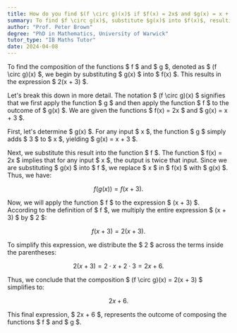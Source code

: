 ```yaml
---
title: How do you find $(f \circ g)(x)$ if $f(x) = 2x$ and $g(x) = x + 3$?
summary: To find $f \circ g(x)$, substitute $g(x)$ into $f(x)$, resulting in $2(x + 3)$.
author: "Prof. Peter Brown"
degree: "PhD in Mathematics, University of Warwick"
tutor_type: "IB Maths Tutor"
date: 2024-04-08
---
```


To find the composition of the functions $ f $ and $ g $, denoted as $ (f \circ g)(x) $, we begin by substituting $ g(x) $ into $ f(x) $. This results in the expression $ 2(x + 3) $.

Let's break this down in more detail. The notation $ (f \circ g)(x) $ signifies that we first apply the function $ g $ and then apply the function $ f $ to the outcome of $ g(x) $. We are given the functions $ f(x) = 2x $ and $ g(x) = x + 3 $. 

First, let's determine $ g(x) $. For any input $ x $, the function $ g $ simply adds $ 3 $ to $ x $, yielding $ g(x) = x + 3 $.

Next, we substitute this result into the function $ f $. The function $ f(x) = 2x $ implies that for any input $ x $, the output is twice that input. Since we are substituting $ g(x) $ into $ f $, we replace $ x $ in $ f(x) $ with $ g(x) $. Thus, we have:

$$
f(g(x)) = f(x + 3).
$$

Now, we will apply the function $ f $ to the expression $ (x + 3) $. According to the definition of $ f $, we multiply the entire expression $ (x + 3) $ by $ 2 $:

$$
f(x + 3) = 2(x + 3).
$$

To simplify this expression, we distribute the $ 2 $ across the terms inside the parentheses:

$$
2(x + 3) = 2 \cdot x + 2 \cdot 3 = 2x + 6.
$$

Thus, we conclude that the composition $ (f \circ g)(x) = 2(x + 3) $ simplifies to:

$$
2x + 6.
$$

This final expression, $ 2x + 6 $, represents the outcome of composing the functions $ f $ and $ g $.
    